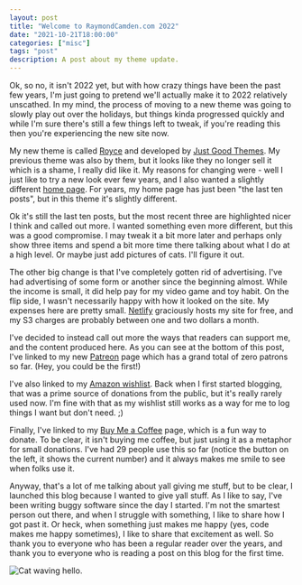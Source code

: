 ```yaml
---
layout: post
title: "Welcome to RaymondCamden.com 2022"
date: "2021-10-21T18:00:00"
categories: ["misc"]
tags: "post"
description: A post about my theme update. 
---
```


Ok, so no, it isn't 2022 yet, but with how crazy things have been the past few years, I'm just going to pretend we'll actually make it to 2022 relatively unscathed. In my mind, the process of moving to a new theme was going to slowly play out over the holidays, but things kinda progressed quickly and while I'm sure there's still a few things left to tweak, if you're reading this then you're experiencing the new site now. 

My new theme is called [Royce](https://justgoodthemes.com/ghost-themes/royce/) and developed by [Just Good Themes](https://justgoodthemes.com/). My previous theme was also by them, but it looks like they no longer sell it which is a shame, I really did like it. My reasons for changing were - well I just like to try a new look ever few years, and I also wanted a slightly different [home page](https://www.raymondcamden.com/). For years, my home page has just been "the last ten posts", but in this theme it's slightly different. 

Ok it's still the last ten posts, but the most recent three are highlighted nicer I think and called out more. I wanted something even more different, but this was a good compromise. I may tweak it a bit more later and perhaps only show three items and spend a bit more time there talking about what I do at a high level. Or maybe just add pictures of cats. I'll figure it out. 

The other big change is that I've completely gotten rid of advertising. I've had advertising of some form or another since the beginning almost. While the income is small, it did help pay for my video game and toy habit. On the flip side, I wasn't necessarily happy with how it looked on the site. My expenses here are pretty small. [Netlify](https://www.netlify.com/) graciously hosts my site for free, and my S3 charges are probably between one and two dollars a month.

I've decided to instead call out more the ways that readers can support me, and the content produced here. As you can see at the bottom of this post, I've linked to my new [Patreon](https://www.patreon.com/raymondcamden) page which has a grand total of zero patrons so far. (Hey, you could be the first!) 

I've also linked to my [Amazon wishlist](http://www.amazon.com/gp/registry/wishlist/2TCL1D08EZEYE/ref=cm_wl_rlist_go_v?). Back when I first started blogging, that was a prime source of donations from the public, but it's really rarely used now. I'm fine with that as my wishlist still works as a way for me to log things I want but don't need. ;) 

Finally, I've linked to my [Buy Me a Coffee](https://www.buymeacoffee.com/raymondcamden) page, which is a fun way to donate. To be clear, it isn't buying me coffee, but just using it as a metaphor for small donations. I've had 29 people use this so far (notice the button on the left, it shows the current number) and it always makes me smile to see when folks use it. 

Anyway, that's a lot of me talking about yall giving me stuff, but to be clear, I launched this blog because I wanted to give yall stuff. As I like to say, I've been writing buggy software since the day I started. I'm not the smartest person out there, and when I struggle with something, I like to share how I got past it. Or heck, when something just makes me happy (yes, code makes me happy sometimes), I like to share that excitement as well. So thank you to everyone who has been a regular reader over the years, and thank you to everyone who is reading a post on this blog for the first time. 

<p>
<img src="https://static.raymondcamden.com/images/2021/10/hello-cat.gif" alt="Cat waving hello." class="lazyload imgborder imgcenter">
</p>